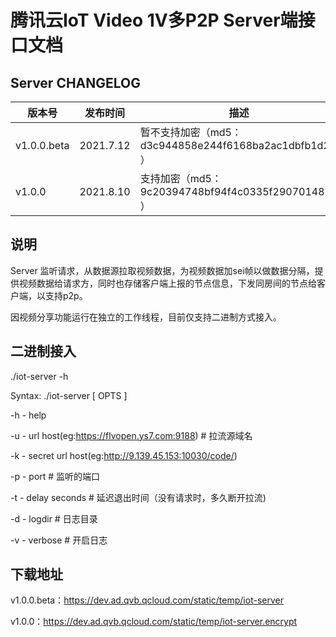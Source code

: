 # 腾讯云IoT Video 1V多P2P Server端接口文档

## Server CHANGELOG

| 版本号 | 发布时间  | 描述                             |
| ------ | --------- | -------------------------------- |
| v1.0.0.beta | 2021.7.12 | 暂不支持加密（md5：d3c944858e244f6168ba2ac1dbfb1d2f ） |
| v1.0.0 | 2021.8.10 | 支持加密（md5：9c20394748bf94f4c0335f2907014816 ） |


## 说明
Server 监听请求，从数据源拉取视频数据，为视频数据加sei帧以做数据分隔，提供视频数据给请求方，同时也存储客户端上报的节点信息，下发同房间的节点给客户端，以支持p2p。


因视频分享功能运行在独立的工作线程，目前仅支持二进制方式接入。

## 二进制接入
./iot-server -h

Syntax: ./iot-server [ OPTS ]

-h      - help
 
-u      - url host(eg:https://flvopen.ys7.com:9188)  # 拉流源域名

-k      - secret url host(eg:http://9.139.45.153:10030/code/)

-p      - port # 监听的端口

-t      - delay seconds # 延迟退出时间（没有请求时，多久断开拉流)

-d      - logdir  # 日志目录

-v      - verbose # 开启日志

## 下载地址
v1.0.0.beta：https://dev.ad.qvb.qcloud.com/static/temp/iot-server

v1.0.0：https://dev.ad.qvb.qcloud.com/static/temp/iot-server.encrypt
